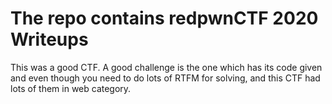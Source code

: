 # The repo contains redpwnCTF 2020 Writeups

This was a good CTF. A good challenge is the one which has its code given and even though you need to do lots of RTFM for solving, and this CTF had lots of them in web category.